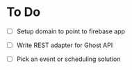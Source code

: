 # To Do

- [ ] Setup domain to point to firebase app
- [ ] Write REST adapter for Ghost API
- [ ] Pick an event or scheduling solution

